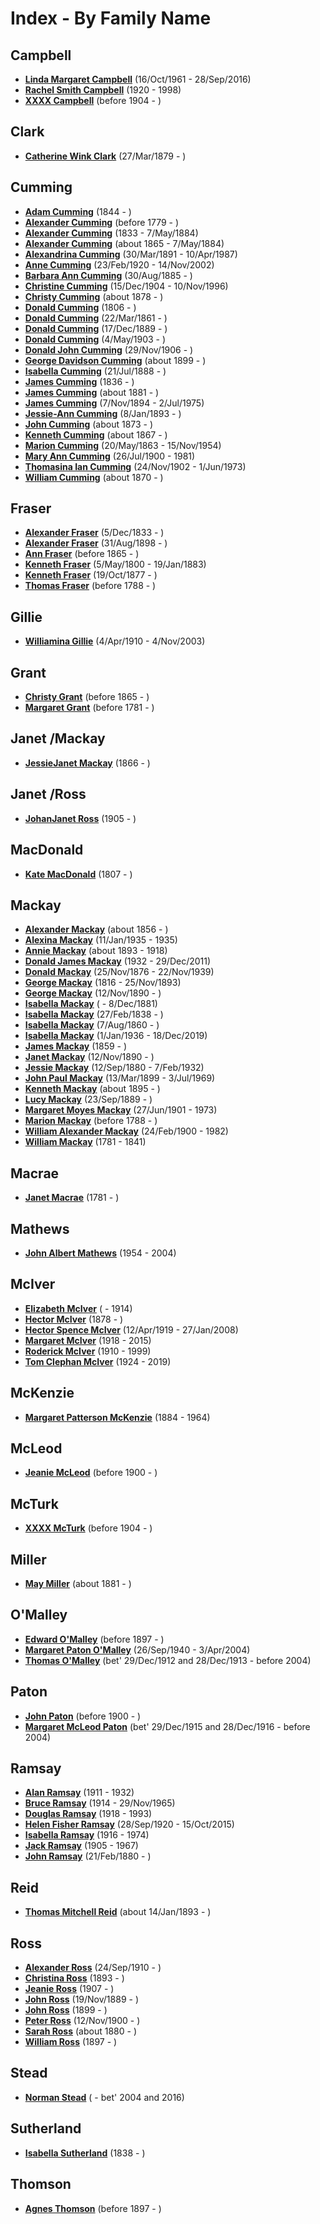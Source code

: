 ﻿---
layout: page
permalink: /indexes/by-person-family-name
---

# Index - By Family Name

## Campbell

- **[Linda Margaret Campbell](people/@i76650284@-linda-margaret-campbell-b1961-10-16-d2016-9-28.md)** (16/Oct/1961 - 28/Sep/2016)
- **[Rachel Smith Campbell](people/@i40394043@-rachel-smith-campbell-b1920-d1998.md)** (1920 - 1998)
- **[XXXX Campbell](people/@i4716977@-xxxx-campbell-b1904-d.md)** (before 1904 - )

## Clark

- **[Catherine Wink Clark](people/@i35162161@-catherine-wink-clark-b1879-3-27-d.md)** (27/Mar/1879 - )

## Cumming

- **[Adam Cumming](people/@i55409960@-adam-cumming-b1844-d.md)** (1844 - )
- **[Alexander Cumming](people/@i1900151@-alexander-cumming-b1779-d.md)** (before 1779 - )
- **[Alexander Cumming](people/@i7028096@-alexander-cumming-b1833-d1884-5-7.md)** (1833 - 7/May/1884)
- **[Alexander Cumming](people/@i7306221@-alexander-cumming-b1865-d1884-5-7.md)** (about 1865 - 7/May/1884)
- **[Alexandrina Cumming](people/@i57186713@-alexandrina-cumming-b1891-3-30-d1987-4-10.md)** (30/Mar/1891 - 10/Apr/1987)
- **[Anne Cumming](people/@i14926290@-anne-cumming-b1920-2-23-d2002-11-14.md)** (23/Feb/1920 - 14/Nov/2002)
- **[Barbara Ann Cumming](people/@i57039529@-barbara-ann-cumming-b1885-8-30-d.md)** (30/Aug/1885 - )
- **[Christine Cumming](people/@i24328630@-christine-cumming-b1904-12-15-d1996-11-10.md)** (15/Dec/1904 - 10/Nov/1996)
- **[Christy Cumming](people/@i94377968@-christy-cumming-b1878-d.md)** (about 1878 - )
- **[Donald Cumming](people/@i45726416@-donald-cumming-b1806-d.md)** (1806 - )
- **[Donald Cumming](people/@i20465544@-donald-cumming-b1861-3-22-d.md)** (22/Mar/1861 - )
- **[Donald Cumming](people/@i89853996@-donald-cumming-b1889-12-17-d.md)** (17/Dec/1889 - )
- **[Donald Cumming](people/@i64759184@-donald-cumming-b1903-5-4-d.md)** (4/May/1903 - )
- **[Donald John Cumming](people/@i22331378@-donald-john-cumming-b1906-11-29-d.md)** (29/Nov/1906 - )
- **[George Davidson Cumming](people/@i13773669@-george-davidson-cumming-b1899-d.md)** (about 1899 - )
- **[Isabella Cumming](people/@i84684994@-isabella-cumming-b1888-7-21-d.md)** (21/Jul/1888 - )
- **[James Cumming](people/@i66384942@-james-cumming-b1836-d.md)** (1836 - )
- **[James Cumming](people/@i64418166@-james-cumming-b1881-d.md)** (about 1881 - )
- **[James Cumming](people/@i492889@-james-cumming-b1894-11-7-d1975-7-2.md)** (7/Nov/1894 - 2/Jul/1975)
- **[Jessie-Ann Cumming](people/@i66222886@-jessie-ann-cumming-b1893-1-8-d.md)** (8/Jan/1893 - )
- **[John Cumming](people/@i87723702@-john-cumming-b1873-d.md)** (about 1873 - )
- **[Kenneth Cumming](people/@i14447152@-kenneth-cumming-b1867-d.md)** (about 1867 - )
- **[Marion Cumming](people/@i59851647@-marion-cumming-b1863-5-20-d1954-11-15.md)** (20/May/1863 - 15/Nov/1954)
- **[Mary Ann Cumming](people/@i48241984@-mary-ann-cumming-b1900-7-26-d1981.md)** (26/Jul/1900 - 1981)
- **[Thomasina Ian Cumming](people/@i92241152@-thomasina-ian-cumming-b1902-11-24-d1973-6-1.md)** (24/Nov/1902 - 1/Jun/1973)
- **[William Cumming](people/@i10016098@-william-cumming-b1870-d.md)** (about 1870 - )

## Fraser

- **[Alexander Fraser](people/@i97086424@-alexander-fraser-b1833-12-5-d.md)** (5/Dec/1833 - )
- **[Alexander Fraser](people/@i91293396@-alexander-fraser-b1898-8-31-d.md)** (31/Aug/1898 - )
- **[Ann Fraser](people/@i70425788@-ann-fraser-b1865-d.md)** (before 1865 - )
- **[Kenneth Fraser](people/@i61428726@-kenneth-fraser-b1800-5-5-d1883-1-19.md)** (5/May/1800 - 19/Jan/1883)
- **[Kenneth Fraser](people/@i91376191@-kenneth-fraser-b1877-10-19-d.md)** (19/Oct/1877 - )
- **[Thomas Fraser](people/@i79545968@-thomas-fraser-b1788-d.md)** (before 1788 - )

## Gillie

- **[Williamina Gillie](people/@i23770336@-williamina-gillie-b1910-4-4-d2003-11-4.md)** (4/Apr/1910 - 4/Nov/2003)

## Grant

- **[Christy Grant](people/@i94200830@-christy-grant-b1865-d.md)** (before 1865 - )
- **[Margaret Grant](people/@i39612304@-margaret-grant-b1781-d.md)** (before 1781 - )

## Janet /Mackay

- **[JessieJanet Mackay](people/@i76315420@-jessiejanet-mackay-b1866-d.md)** (1866 - )

## Janet /Ross

- **[JohanJanet Ross](people/@i18017632@-johanjanet-ross-b1905-d.md)** (1905 - )

## MacDonald

- **[Kate MacDonald](people/@i28255030@-kate-macdonald-b1807-d.md)** (1807 - )

## Mackay

- **[Alexander Mackay](people/@i24272756@-alexander-mackay-b1856-d.md)** (about 1856 - )
- **[Alexina Mackay](people/@i75066880@-alexina-mackay-b1935-1-11-d1935.md)** (11/Jan/1935 - 1935)
- **[Annie Mackay](people/@i51252926@-annie-mackay-b1893-d1918.md)** (about 1893 - 1918)
- **[Donald James Mackay](people/@i43065376@-donald-james-mackay-b1932-d2011-12-29.md)** (1932 - 29/Dec/2011)
- **[Donald Mackay](people/@i58341424@-donald-mackay-b1876-11-25-d1939-11-22.md)** (25/Nov/1876 - 22/Nov/1939)
- **[George Mackay](people/@i33764614@-george-mackay-b1816-d1893-11-25.md)** (1816 - 25/Nov/1893)
- **[George Mackay](people/@i72941728@-george-mackay-b1890-11-12-d.md)** (12/Nov/1890 - )
- **[Isabella Mackay](people/@i26104572@-isabella-mackay-b-d1881-12-8.md)** ( - 8/Dec/1881)
- **[Isabella Mackay](people/@i41556256@-isabella-mackay-b1838-2-27-d.md)** (27/Feb/1838 - )
- **[Isabella Mackay](people/@i32797554@-isabella-mackay-b1860-8-7-d.md)** (7/Aug/1860 - )
- **[Isabella Mackay](people/@i25303611@-isabella-mackay-b1936-1-1-d2019-12-18.md)** (1/Jan/1936 - 18/Dec/2019)
- **[James Mackay](people/@i60572122@-james-mackay-b1859-d.md)** (1859 - )
- **[Janet Mackay](people/@i22499038@-janet-mackay-b1890-11-12-d.md)** (12/Nov/1890 - )
- **[Jessie Mackay](people/@i32677248@-jessie-mackay-b1880-9-12-d1932-2-7.md)** (12/Sep/1880 - 7/Feb/1932)
- **[John Paul Mackay](people/@i57646474@-john-paul-mackay-b1899-3-13-d1969-7-3.md)** (13/Mar/1899 - 3/Jul/1969)
- **[Kenneth Mackay](people/@i48909111@-kenneth-mackay-b1895-d.md)** (about 1895 - )
- **[Lucy Mackay](people/@i16587624@-lucy-mackay-b1889-9-23-d.md)** (23/Sep/1889 - )
- **[Margaret Moyes Mackay](people/@i178005@-margaret-moyes-mackay-b1901-6-27-d1973.md)** (27/Jun/1901 - 1973)
- **[Marion Mackay](people/@i56151384@-marion-mackay-b1788-d.md)** (before 1788 - )
- **[William Alexander Mackay](people/@i9383584@-william-alexander-mackay-b1900-2-24-d1982.md)** (24/Feb/1900 - 1982)
- **[William Mackay](people/@i69114879@-william-mackay-b1781-d1841.md)** (1781 - 1841)

## Macrae

- **[Janet Macrae](people/@i66584000@-janet-macrae-b1781-d.md)** (1781 - )

## Mathews

- **[John Albert Mathews](people/@i35875756@-john-albert-mathews-b1954-d2004.md)** (1954 - 2004)

## McIver

- **[Elizabeth McIver](people/@i80366022@-elizabeth-mciver-b-d1914.md)** ( - 1914)
- **[Hector McIver](people/@i62168745@-hector-mciver-b1878-d.md)** (1878 - )
- **[Hector Spence McIver](people/@i34334364@-hector-spence-mciver-b1919-4-12-d2008-1-27.md)** (12/Apr/1919 - 27/Jan/2008)
- **[Margaret McIver](people/@i24380064@-margaret-mciver-b1918-d2015.md)** (1918 - 2015)
- **[Roderick McIver](people/@i90830540@-roderick-mciver-b1910-d1999.md)** (1910 - 1999)
- **[Tom Clephan McIver](people/@i74287888@-tom-clephan-mciver-b1924-d2019.md)** (1924 - 2019)

## McKenzie

- **[Margaret Patterson McKenzie](people/@i88610293@-margaret-patterson-mckenzie-b1884-d1964.md)** (1884 - 1964)

## McLeod

- **[Jeanie McLeod](people/@i70248352@-jeanie-mcleod-b1900-d.md)** (before 1900 - )

## McTurk

- **[XXXX McTurk](people/@i54145218@-xxxx-mcturk-b1904-d.md)** (before 1904 - )

## Miller

- **[May Miller](people/@i41411602@-may-miller-b1881-d.md)** (about 1881 - )

## O'Malley

- **[Edward O'Malley](people/@i76741424@-edward-o'malley-b1897-d.md)** (before 1897 - )
- **[Margaret Paton O'Malley](people/@i46723082@-margaret-paton-o'malley-b1940-9-26-d2004-4-3.md)** (26/Sep/1940 - 3/Apr/2004)
- **[Thomas O'Malley](people/@i12568152@-thomas-o'malley-b1912-12-29~1913-12-28-d2004.md)** (bet' 29/Dec/1912 and 28/Dec/1913 - before 2004)

## Paton

- **[John Paton](people/@i5211114@-john-paton-b1900-d.md)** (before 1900 - )
- **[Margaret McLeod Paton](people/@i56209708@-margaret-mcleod-paton-b1915-12-29~1916-12-28-d2004.md)** (bet' 29/Dec/1915 and 28/Dec/1916 - before 2004)

## Ramsay

- **[Alan Ramsay](people/@i62219744@-alan-ramsay-b1911-d1932.md)** (1911 - 1932)
- **[Bruce Ramsay](people/@i49046148@-bruce-ramsay-b1914-d1965-11-29.md)** (1914 - 29/Nov/1965)
- **[Douglas Ramsay](people/@i12977578@-douglas-ramsay-b1918-d1993.md)** (1918 - 1993)
- **[Helen Fisher Ramsay](people/@i34267190@-helen-fisher-ramsay-b1920-9-28-d2015-10-15.md)** (28/Sep/1920 - 15/Oct/2015)
- **[Isabella Ramsay](people/@i80504300@-isabella-ramsay-b1916-d1974.md)** (1916 - 1974)
- **[Jack Ramsay](people/@i55070438@-jack-ramsay-b1905-d1967.md)** (1905 - 1967)
- **[John Ramsay](people/@i64225415@-john-ramsay-b1880-2-21-d.md)** (21/Feb/1880 - )

## Reid

- **[Thomas Mitchell Reid](people/@i2617088@-thomas-mitchell-reid-b1893-1-14-d.md)** (about 14/Jan/1893 - )

## Ross

- **[Alexander Ross](people/@i52064896@-alexander-ross-b1910-9-24-d.md)** (24/Sep/1910 - )
- **[Christina Ross](people/@i10478196@-christina-ross-b1893-d.md)** (1893 - )
- **[Jeanie Ross](people/@i71751658@-jeanie-ross-b1907-d.md)** (1907 - )
- **[John Ross](people/@i75057664@-john-ross-b1889-11-19-d.md)** (19/Nov/1889 - )
- **[John Ross](people/@i35298145@-john-ross-b1899-d.md)** (1899 - )
- **[Peter Ross](people/@i67099773@-peter-ross-b1900-11-12-d.md)** (12/Nov/1900 - )
- **[Sarah Ross](people/@i39957256@-sarah-ross-b1880-d.md)** (about 1880 - )
- **[William Ross](people/@i21369571@-william-ross-b1897-d.md)** (1897 - )

## Stead

- **[Norman Stead](people/@i69808462@-norman-stead-b-d2004~2016.md)** ( - bet' 2004 and 2016)

## Sutherland

- **[Isabella Sutherland](people/@i79967653@-isabella-sutherland-b1838-d.md)** (1838 - )

## Thomson

- **[Agnes Thomson](people/@i96590245@-agnes-thomson-b1897-d.md)** (before 1897 - )
